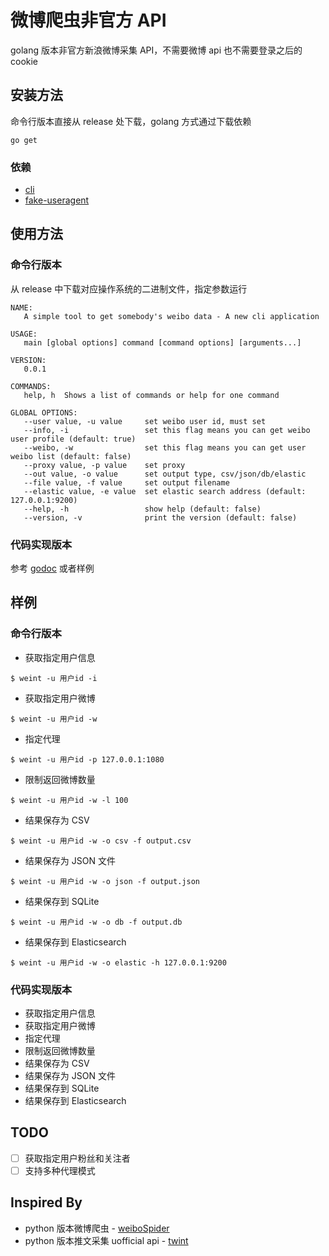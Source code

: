 # 微博爬虫非官方 API

golang 版本非官方新浪微博采集 API，不需要微博 api 也不需要登录之后的 cookie

## 安装方法

命令行版本直接从 release 处下载，golang 方式通过下载依赖

```shell
go get
```

### 依赖

- [cli](https://github.com/urfave/cli)
- [fake-useragent](https://github.com/eddycjy/fake-useragent)

## 使用方法

### 命令行版本

从 release 中下载对应操作系统的二进制文件，指定参数运行

```shell
NAME:
   A simple tool to get somebody's weibo data - A new cli application

USAGE:
   main [global options] command [command options] [arguments...]

VERSION:
   0.0.1

COMMANDS:
   help, h  Shows a list of commands or help for one command

GLOBAL OPTIONS:
   --user value, -u value     set weibo user id, must set
   --info, -i                 set this flag means you can get weibo user profile (default: true)
   --weibo, -w                set this flag means you can get user weibo list (default: false)
   --proxy value, -p value    set proxy
   --out value, -o value      set output type, csv/json/db/elastic
   --file value, -f value     set output filename
   --elastic value, -e value  set elastic search address (default: 127.0.0.1:9200)
   --help, -h                 show help (default: false)
   --version, -v              print the version (default: false)

```

### 代码实现版本

参考 [godoc](http://demo.com) 或者样例

## 样例

### 命令行版本

- 获取指定用户信息

```shell
$ weint -u 用户id -i
```

- 获取指定用户微博

```shell
$ weint -u 用户id -w
```

- 指定代理

```shell
$ weint -u 用户id -p 127.0.0.1:1080
```

- 限制返回微博数量

```shell
$ weint -u 用户id -w -l 100
```

- 结果保存为 CSV

```shell
$ weint -u 用户id -w -o csv -f output.csv
```

- 结果保存为 JSON 文件

```shell
$ weint -u 用户id -w -o json -f output.json
```

- 结果保存到 SQLite

```shell
$ weint -u 用户id -w -o db -f output.db
```

- 结果保存到 Elasticsearch

```shell
$ weint -u 用户id -w -o elastic -h 127.0.0.1:9200
```

### 代码实现版本

- 获取指定用户信息
- 获取指定用户微博
- 指定代理
- 限制返回微博数量
- 结果保存为 CSV
- 结果保存为 JSON 文件
- 结果保存到 SQLite
- 结果保存到 Elasticsearch

## TODO

- [ ] 获取指定用户粉丝和关注者
- [ ] 支持多种代理模式

## Inspired By

- python 版本微博爬虫 - [weiboSpider](https://github.com/dataabc/weiboSpider)
- python 版本推文采集 uofficial api - [twint](https://github.com/twintproject/twint)
